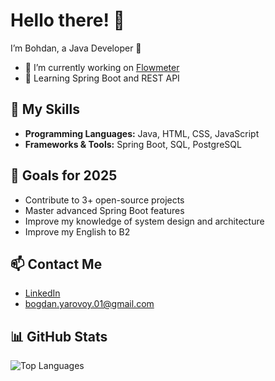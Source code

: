 # Hello there! 👋  
I’m Bohdan, a Java Developer 🚀  

- 🔭 I’m currently working on [Flowmeter](https://github.com/BohdanYarovyi/flow-meter)
- 🌱 Learning Spring Boot and REST API  

## 🔧 My Skills  
- **Programming Languages:** Java, HTML, CSS, JavaScript  
- **Frameworks & Tools:** Spring Boot, SQL, PostgreSQL  

## 🎯 Goals for 2025  
- Contribute to 3+ open-source projects  
- Master advanced Spring Boot features  
- Improve my knowledge of system design and architecture
- Improve my English to B2

## 📫 Contact Me  
- [LinkedIn](https://www.linkedin.com/in/%D0%B1%D0%BE%D0%B3%D0%B4%D0%B0%D0%BD-%D1%8F%D1%80%D0%BE%D0%B2%D0%B8%D0%B9-6a4445252/?locale=en_US)  
- [bogdan.yarovoy.01@gmail.com](mailto:bogdan.yarovoy.01@gmail.com)

## 📊 GitHub Stats  
![Top Languages](https://github-readme-stats.vercel.app/api/top-langs/?username=BohdanYarovyi&layout=compact&theme=radical)
